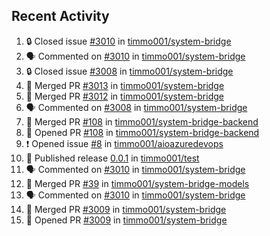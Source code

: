 ## Recent Activity

<!--START_SECTION:activity-->
1. 🔒 Closed issue [#3010](https://github.com/timmo001/system-bridge/issues/3010) in [timmo001/system-bridge](https://github.com/timmo001/system-bridge)
2. 🗣 Commented on [#3010](https://github.com/timmo001/system-bridge/issues/3010) in [timmo001/system-bridge](https://github.com/timmo001/system-bridge)
3. 🔒 Closed issue [#3008](https://github.com/timmo001/system-bridge/issues/3008) in [timmo001/system-bridge](https://github.com/timmo001/system-bridge)
4. 🎉 Merged PR [#3013](https://github.com/timmo001/system-bridge/pull/3013) in [timmo001/system-bridge](https://github.com/timmo001/system-bridge)
5. 🎉 Merged PR [#3012](https://github.com/timmo001/system-bridge/pull/3012) in [timmo001/system-bridge](https://github.com/timmo001/system-bridge)
6. 🗣 Commented on [#3008](https://github.com/timmo001/system-bridge/issues/3008) in [timmo001/system-bridge](https://github.com/timmo001/system-bridge)
7. 🎉 Merged PR [#108](https://github.com/timmo001/system-bridge-backend/pull/108) in [timmo001/system-bridge-backend](https://github.com/timmo001/system-bridge-backend)
8. 💪 Opened PR [#108](https://github.com/timmo001/system-bridge-backend/pull/108) in [timmo001/system-bridge-backend](https://github.com/timmo001/system-bridge-backend)
9. ❗ Opened issue [#8](https://github.com/timmo001/aioazuredevops/issues/8) in [timmo001/aioazuredevops](https://github.com/timmo001/aioazuredevops)
10. 🚀 Published release [0.0.1](https://github.com/0.0.1) in [timmo001/test](https://github.com/timmo001/test)
11. 🗣 Commented on [#3010](https://github.com/timmo001/system-bridge/issues/3010) in [timmo001/system-bridge](https://github.com/timmo001/system-bridge)
12. 🎉 Merged PR [#39](https://github.com/timmo001/system-bridge-models/pull/39) in [timmo001/system-bridge-models](https://github.com/timmo001/system-bridge-models)
13. 🗣 Commented on [#3010](https://github.com/timmo001/system-bridge/issues/3010) in [timmo001/system-bridge](https://github.com/timmo001/system-bridge)
14. 🎉 Merged PR [#3009](https://github.com/timmo001/system-bridge/pull/3009) in [timmo001/system-bridge](https://github.com/timmo001/system-bridge)
15. 💪 Opened PR [#3009](https://github.com/timmo001/system-bridge/pull/3009) in [timmo001/system-bridge](https://github.com/timmo001/system-bridge)
<!--END_SECTION:activity-->
